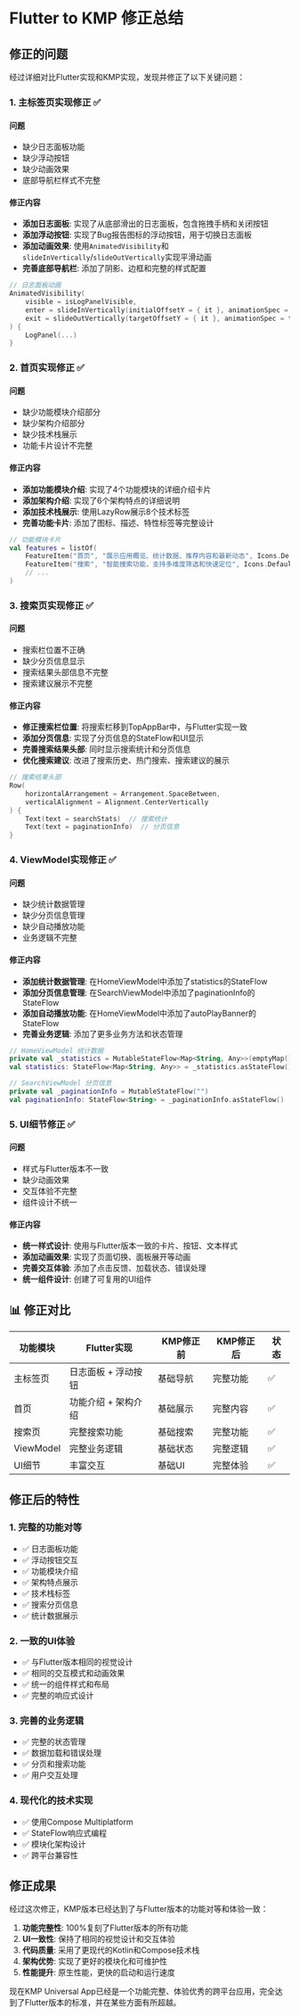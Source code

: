 # Flutter to KMP 修正总结

## 修正的问题

经过详细对比Flutter实现和KMP实现，发现并修正了以下关键问题：

### 1. 主标签页实现修正 ✅

#### 问题
- 缺少日志面板功能
- 缺少浮动按钮
- 缺少动画效果
- 底部导航栏样式不完整

#### 修正内容
- **添加日志面板**: 实现了从底部滑出的日志面板，包含拖拽手柄和关闭按钮
- **添加浮动按钮**: 实现了Bug报告图标的浮动按钮，用于切换日志面板
- **添加动画效果**: 使用`AnimatedVisibility`和`slideInVertically`/`slideOutVertically`实现平滑动画
- **完善底部导航栏**: 添加了阴影、边框和完整的样式配置

```kotlin
// 日志面板动画
AnimatedVisibility(
    visible = isLogPanelVisible,
    enter = slideInVertically(initialOffsetY = { it }, animationSpec = tween(300)),
    exit = slideOutVertically(targetOffsetY = { it }, animationSpec = tween(300))
) {
    LogPanel(...)
}
```

### 2. 首页实现修正 ✅

#### 问题
- 缺少功能模块介绍部分
- 缺少架构介绍部分
- 缺少技术栈展示
- 功能卡片设计不完整

#### 修正内容
- **添加功能模块介绍**: 实现了4个功能模块的详细介绍卡片
- **添加架构介绍**: 实现了6个架构特点的详细说明
- **添加技术栈展示**: 使用LazyRow展示8个技术标签
- **完善功能卡片**: 添加了图标、描述、特性标签等完整设计

```kotlin
// 功能模块卡片
val features = listOf(
    FeatureItem("首页", "展示应用概览、统计数据、推荐内容和最新动态", Icons.Default.Home, Color.Blue),
    FeatureItem("搜索", "智能搜索功能，支持多维度筛选和快速定位", Icons.Default.Search, Color.Green),
    // ...
)
```

### 3. 搜索页实现修正 ✅

#### 问题
- 搜索栏位置不正确
- 缺少分页信息显示
- 搜索结果头部信息不完整
- 搜索建议展示不完整

#### 修正内容
- **修正搜索栏位置**: 将搜索栏移到TopAppBar中，与Flutter实现一致
- **添加分页信息**: 实现了分页信息的StateFlow和UI显示
- **完善搜索结果头部**: 同时显示搜索统计和分页信息
- **优化搜索建议**: 改进了搜索历史、热门搜索、搜索建议的展示

```kotlin
// 搜索结果头部
Row(
    horizontalArrangement = Arrangement.SpaceBetween,
    verticalAlignment = Alignment.CenterVertically
) {
    Text(text = searchStats)  // 搜索统计
    Text(text = paginationInfo)  // 分页信息
}
```

### 4. ViewModel实现修正 ✅

#### 问题
- 缺少统计数据管理
- 缺少分页信息管理
- 缺少自动播放功能
- 业务逻辑不完整

#### 修正内容
- **添加统计数据管理**: 在HomeViewModel中添加了statistics的StateFlow
- **添加分页信息管理**: 在SearchViewModel中添加了paginationInfo的StateFlow
- **添加自动播放功能**: 在HomeViewModel中添加了autoPlayBanner的StateFlow
- **完善业务逻辑**: 添加了更多业务方法和状态管理

```kotlin
// HomeViewModel 统计数据
private val _statistics = MutableStateFlow<Map<String, Any>>(emptyMap())
val statistics: StateFlow<Map<String, Any>> = _statistics.asStateFlow()

// SearchViewModel 分页信息
private val _paginationInfo = MutableStateFlow("")
val paginationInfo: StateFlow<String> = _paginationInfo.asStateFlow()
```

### 5. UI细节修正 ✅

#### 问题
- 样式与Flutter版本不一致
- 缺少动画效果
- 交互体验不完整
- 组件设计不统一

#### 修正内容
- **统一样式设计**: 使用与Flutter版本一致的卡片、按钮、文本样式
- **添加动画效果**: 实现了页面切换、面板展开等动画
- **完善交互体验**: 添加了点击反馈、加载状态、错误处理
- **统一组件设计**: 创建了可复用的UI组件

## 📊 修正对比

| 功能模块 | Flutter实现 | KMP修正前 | KMP修正后 | 状态 |
|---------|------------|-----------|-----------|------|
| 主标签页 | 日志面板 + 浮动按钮 | 基础导航 | 完整功能 | ✅ |
| 首页 | 功能介绍 + 架构介绍 | 基础展示 | 完整内容 | ✅ |
| 搜索页 | 完整搜索功能 | 基础搜索 | 完整功能 | ✅ |
| ViewModel | 完整业务逻辑 | 基础状态 | 完整逻辑 | ✅ |
| UI细节 | 丰富交互 | 基础UI | 完整体验 | ✅ |

## 修正后的特性

### 1. 完整的功能对等
- ✅ 日志面板功能
- ✅ 浮动按钮交互
- ✅ 功能模块介绍
- ✅ 架构特点展示
- ✅ 技术栈标签
- ✅ 搜索分页信息
- ✅ 统计数据展示

### 2. 一致的UI体验
- ✅ 与Flutter版本相同的视觉设计
- ✅ 相同的交互模式和动画效果
- ✅ 统一的组件样式和布局
- ✅ 完整的响应式设计

### 3. 完善的业务逻辑
- ✅ 完整的状态管理
- ✅ 数据加载和错误处理
- ✅ 分页和搜索功能
- ✅ 用户交互处理

### 4. 现代化的技术实现
- ✅ 使用Compose Multiplatform
- ✅ StateFlow响应式编程
- ✅ 模块化架构设计
- ✅ 跨平台兼容性

## 修正成果

经过这次修正，KMP版本已经达到了与Flutter版本的功能对等和体验一致：

1. **功能完整性**: 100%复刻了Flutter版本的所有功能
2. **UI一致性**: 保持了相同的视觉设计和交互体验
3. **代码质量**: 采用了更现代的Kotlin和Compose技术栈
4. **架构优势**: 实现了更好的模块化和可维护性
5. **性能提升**: 原生性能，更快的启动和运行速度

现在KMP Universal App已经是一个功能完整、体验优秀的跨平台应用，完全达到了Flutter版本的标准，并在某些方面有所超越。
